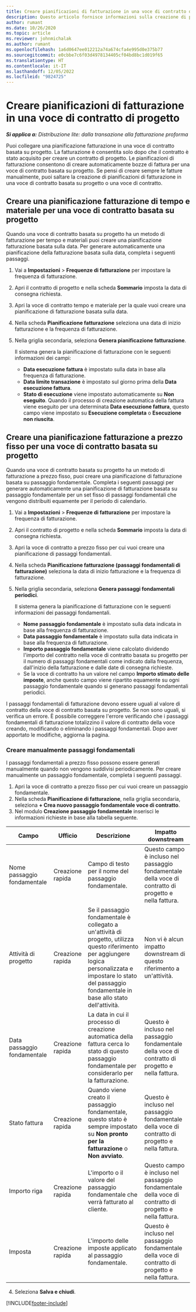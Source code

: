 ```yaml
---
title: Creare pianificazioni di fatturazione in una voce di contratto di progetto
description: Questo articolo fornisce informazioni sulla creazione di pianificazioni fatture e passaggi fondamentali.
author: rumant
ms.date: 10/26/2020
ms.topic: article
ms.reviewer: johnmichalak
ms.author: rumant
ms.openlocfilehash: 1a6d0647ee012212a74a674cfa4e995d0e375b77
ms.sourcegitcommit: e0cbbe7c6f03d4978134405cf04bd8bc1d019f65
ms.translationtype: HT
ms.contentlocale: it-IT
ms.lasthandoff: 12/05/2022
ms.locfileid: "9824725"
---
```

# <a name="create-invoice-schedules-on-a-project-contract-line"></a>Creare pianificazioni di fatturazione in una voce di contratto di progetto

_**Si applica a:** Distribuzione lite: dalla transazione alla fatturazione proforma_

Puoi collegare una pianificazione fatturazione in una voce di contratto basata su progetto. La fatturazione è consentita solo dopo che il contratto è stato acquisito per creare un contratto di progetto. Le pianificazioni di fatturazione consentono di creare automaticamente bozze di fattura per una voce di contratto basata su progetto. Se pensi di creare sempre le fatture manualmente, puoi saltare la creazione di pianificazioni di fatturazione in una voce di contratto basata su progetto o una voce di contratto.

## <a name="create-a-time-and-material-invoice-schedule-for-a-project-based-contract-line"></a>Creare una pianificazione fatturazione di tempo e materiale per una voce di contratto basata su progetto

Quando una voce di contratto basata su progetto ha un metodo di fatturazione per tempo e materiali puoi creare una pianificazione fatturazione basata sulla data. Per generare automaticamente una pianificazione della fatturazione basata sulla data, completa i seguenti passaggi.

1. Vai a **Impostazioni** > **Frequenze di fatturazione** per impostare la frequenza di fatturazione.
2. Apri il contratto di progetto e nella scheda **Sommario** imposta la data di consegna richiesta.
3. Apri la voce di contratto tempo e materiale per la quale vuoi creare una pianificazione di fatturazione basata sulla data. 
4. Nella scheda **Pianificazione fatturazione** seleziona una data di inizio fatturazione e la frequenza di fatturazione. 
5. Nella griglia secondaria, seleziona **Genera pianificazione fatturazione**.

    Il sistema genera la pianificazione di fatturazione con le seguenti informazioni dei campi:

    - **Data esecuzione fattura** è impostato sulla data in base alla frequenza di fatturazione.
    - **Data limite transazione** è impostato sul giorno prima della **Data esecuzione fattura**.
    - **Stato di esecuzione** viene impostato automaticamente su **Non eseguito**. Quando il processo di creazione automatica della fattura viene eseguito per una determinata **Data esecuzione fattura**, questo campo viene impostato su **Esecuzione completata** o **Esecuzione non riuscita**.

## <a name="create-a-fixed-price-invoice-schedule-for-a-project-based-contract-line"></a>Creare una pianificazione fatturazione a prezzo fisso per una voce di contratto basata su progetto

Quando una voce di contratto basata su progetto ha un metodo di fatturazione a prezzo fisso, puoi creare una pianificazione di fatturazione basata su passaggio fondamentale. Completa i seguenti passaggi per generare automaticamente una pianificazione di fatturazione basata su passaggio fondamentale per un set fisso di passaggi fondamentali che vengono distribuiti equamente per il periodo di calendario.

1. Vai a **Impostazioni** > **Frequenze di fatturazione** per impostare la frequenza di fatturazione.
2. Apri il contratto di progetto e nella scheda **Sommario** imposta la data di consegna richiesta.
3. Apri la voce di contratto a prezzo fisso per cui vuoi creare una pianificazione di passaggi fondamentali. 
4. Nella scheda **Pianificazione fatturazione (passaggi fondamentali di fatturazione)** seleziona la data di inizio fatturazione e la frequenza di fatturazione. 
5. Nella griglia secondaria, seleziona **Genera passaggi fondamentali periodici**.

    Il sistema genera la pianificazione di fatturazione con le seguenti informazioni dei passaggi fondamentali.

    - **Nome passaggio fondamentale** è impostato sulla data indicata in base alla frequenza di fatturazione.
    - **Data passaggio fondamentale** è impostato sulla data indicata in base alla frequenza di fatturazione.
    - **Importo passaggio fondamentale** viene calcolato dividendo l'importo del contratto nella voce di contratto basata su progetto per il numero di passaggi fondamentali come indicato dalla frequenza, dall'inizio della fatturazione e dalle date di consegna richieste.
    - Se la voce di contratto ha un valore nel campo **Importo stimato delle imposte**, anche questo campo viene ripartito equamente su ogni passaggio fondamentale quando si generano passaggi fondamentali periodici.

I passaggi fondamentali di fatturazione devono essere uguali al valore di contratto della voce di contratto basata su progetto. Se non sono uguali, si verifica un errore. È possibile correggere l'errore verificando che i passaggi fondamentali di fatturazione totalizzino il valore di contratto della voce creando, modificando o eliminando i passaggi fondamentali. Dopo aver apportato le modifiche, aggiorna la pagina.

### <a name="manually-create-milestones"></a>Creare manualmente passaggi fondamentali

I passaggi fondamentali a prezzo fisso possono essere generati manualmente quando non vengono suddivisi periodicamente. Per creare manualmente un passaggio fondamentale, completa i seguenti passaggi.

1. Apri la voce di contratto a prezzo fisso per cui vuoi creare un passaggio fondamentale. 
2. Nella scheda **Pianificazione di fatturazione**, nella griglia secondaria, seleziona **+ Crea nuovo passaggio fondamentale voce di contratto**.
3. Nel modulo **Creazione passaggio fondamentale** inserisci le informazioni richieste in base alla tabella seguente. 

| Campo | Ufficio | Descrizione | Impatto downstream |
| --- | --- | --- | --- |
| Nome passaggio fondamentale | Creazione rapida | Campo di testo per il nome del passaggio fondamentale. | Questo campo è incluso nel passaggio fondamentale della voce di contratto di progetto e nella fattura. |
| Attività di progetto | Creazione rapida | Se il passaggio fondamentale è collegato a un'attività di progetto, utilizza questo riferimento per aggiungere logica personalizzata e impostare lo stato del passaggio fondamentale in base allo stato dell'attività. | Non vi è alcun impatto downstream di questo riferimento a un'attività. |
| Data passaggio fondamentale | Creazione rapida | La data in cui il processo di creazione automatica della fattura cerca lo stato di questo passaggio fondamentale per considerarlo per la fatturazione. | Questo è incluso nel passaggio fondamentale della voce di contratto di progetto e nella fattura. |
| Stato fattura | Creazione rapida | Quando viene creato il passaggio fondamentale, questo stato è sempre impostato su **Non pronto per la fatturazione** o **Non avviato**. | Questo è incluso nel passaggio fondamentale della voce di contratto di progetto e nella fattura. |
| Importo riga | Creazione rapida | L'importo o il valore del passaggio fondamentale che verrà fatturato al cliente. | Questo campo è incluso nel passaggio fondamentale della voce di contratto di progetto e nella fattura. |
| Imposta | Creazione rapida | L'importo delle imposte applicato al passaggio fondamentale. | Questo è incluso nel passaggio fondamentale della voce di contratto di progetto e nella fattura. |

4. Seleziona **Salva e chiudi**.


[!INCLUDE[footer-include](../../includes/footer-banner.md)]
